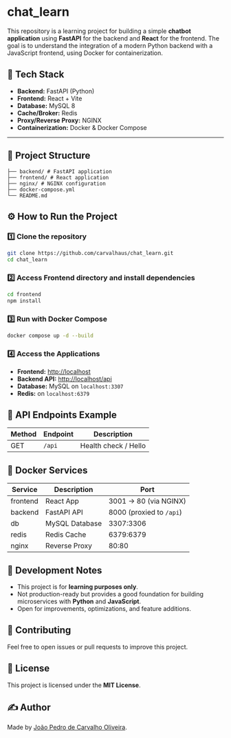 # chat_learn

This repository is a learning project for building a simple **chatbot application** using **FastAPI** for the backend and **React** for the frontend. The goal is to understand the integration of a modern Python backend with a JavaScript frontend, using Docker for containerization.

## 🚀 Tech Stack

-   **Backend:** FastAPI (Python)
-   **Frontend:** React + Vite
-   **Database:** MySQL 8
-   **Cache/Broker:** Redis
-   **Proxy/Reverse Proxy:** NGINX
-   **Containerization:** Docker & Docker Compose

---

## 📂 Project Structure

```tree
├── backend/ # FastAPI application
├── frontend/ # React application
├── nginx/ # NGINX configuration
├── docker-compose.yml
└── README.md
```

## ⚙️ How to Run the Project

### 1️⃣ Clone the repository

```bash
git clone https://github.com/carvalhaus/chat_learn.git
cd chat_learn
```

### 2️⃣ Access Frontend directory and install dependencies

```bash
cd frontend
npm install
```

### 3️⃣ Run with Docker Compose

```bash
docker compose up -d --build
```

### 4️⃣ Access the Applications

-   **Frontend:** [http://localhost](http://localhost)
-   **Backend API:** [http://localhost/api](http://localhost/api)
-   **Database:** MySQL on `localhost:3307`
-   **Redis:** on `localhost:6379`

## 🔗 API Endpoints Example

| Method | Endpoint | Description          |
| ------ | -------- | -------------------- |
| GET    | `/api`   | Health check / Hello |

## 🐳 Docker Services

| Service  | Description    | Port                     |
| -------- | -------------- | ------------------------ |
| frontend | React App      | 3001 → 80 (via NGINX)    |
| backend  | FastAPI API    | 8000 (proxied to `/api`) |
| db       | MySQL Database | 3307:3306                |
| redis    | Redis Cache    | 6379:6379                |
| nginx    | Reverse Proxy  | 80:80                    |

## 🚧 Development Notes

-   This project is for **learning purposes only**.
-   Not production-ready but provides a good foundation for building microservices with **Python** and **JavaScript**.
-   Open for improvements, optimizations, and feature additions.

## 🤝 Contributing

Feel free to open issues or pull requests to improve this project.

## 📜 License

This project is licensed under the **MIT License**.

## ✍️ Author

Made by [João Pedro de Carvalho Oliveira](https://www.linkedin.com/in/joao-pedro-carvalho-oliveira/).
